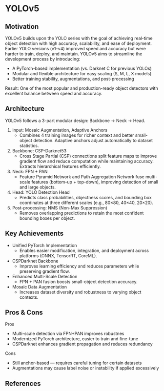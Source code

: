 # YOLOv5

## Motivation
YOLOv5 builds upon the YOLO series with the goal of achieving real-time object detection with high accuracy, scalability, and ease of deployment.
Earlier YOLO versions (v1–v4) improved speed and accuracy but were harder to train, deploy, and maintain. YOLOv5 aims to streamline the development process by introducing:

- A PyTorch-based implementation (vs. Darknet C for previous YOLOs)
- Modular and flexible architecture for easy scaling (S, M, L, X models)
- Better training stability, augmentations, and post-processing

Result: One of the most popular and production-ready object detectors with excellent balance between speed and accuracy.

## Architecture
YOLOv5 follows a 3-part modular design: Backbone → Neck → Head.

1. Input: Mosaic Augmentation, Adaptive Anchors
   - Combines 4 training images for richer context and better small-object detection. Adaptive anchors adjust automatically to dataset statistics.
3. Backbone: CSP-Darknet53
   - Cross Stage Partial (CSP) connections split feature maps to improve gradient flow and reduce computation while maintaining accuracy. Extracts hierarchical features efficiently.
5. Neck: FPN + PAN
   - Feature Pyramid Network and Path Aggregation Network fuse multi-scale features (bottom-up + top-down), improving detection of small and large objects.
7. Head: YOLO Detection Head
   - Predicts class probabilities, objectness scores, and bounding box coordinates at three different scales (e.g., 80×80, 40×40, 20×20).
9. Post-processing: NMS (Non-Max Suppression)
    - Removes overlapping predictions to retain the most confident bounding boxes per object.

## Key Achievements
- Unified PyTorch Implementation
  - Enables easier modification, integration, and deployment across platforms (ONNX, TensorRT, CoreML).
- CSPDarknet Backbone
  - Improves learning efficiency and reduces parameters while preserving gradient flow.
- Enhanced Multi-Scale Detection
  - FPN + PAN fusion boosts small-object detection accuracy.
- Mosaic Data Augmentation
  - Increases dataset diversity and robustness to varying object contexts.

## Pros & Cons

Pros
- Multi-scale detection via FPN+PAN improves robustnes
- Modernized PyTorch architecture, easier to train and fine-tune
- CSPDarknet enhances gradient propagation and reduces redundancy

Cons
- Still anchor-based — requires careful tuning for certain datasets
- Augmentations may cause label noise or instability if applied excessively

<!--
## Implementation
- Framework: 
- Dataset: 
- Colab Notebook: [link]()

## Results
Training

Validation

Examples:
-->

## References
